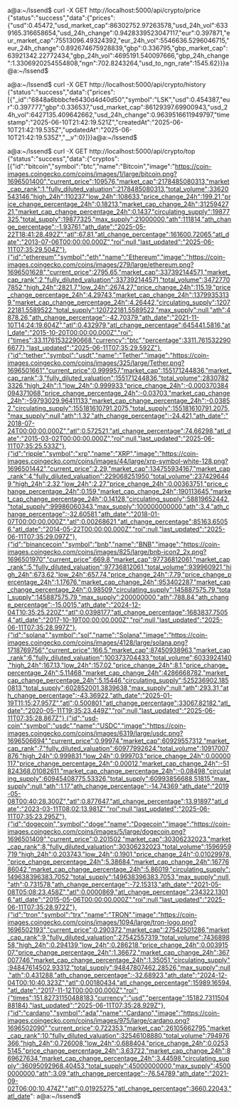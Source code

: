 a@a:~/lssend$ curl -X GET http://localhost:5000/api/crypto/price
{"status":"success","data":{"prices":{"usd":0.45472,"usd_market_cap":86302752.97263578,"usd_24h_vol":6339165.316658654,"usd_24h_change":0.9428339523047117,"eur":0.397871,"eur_market_cap":75513096.49324392,"eur_24h_vol":5546636.5296046715,"eur_24h_change":0.892674675928839,"gbp":0.336795,"gbp_market_cap":63921342.22772434,"gbp_24h_vol":4695191.540097666,"gbp_24h_change":1.3306920254554808,"ngn":702.8243264,"usd_to_ngn_rate":1545.62}}}a@a:~/lssend$ 






a@a:~/lssend$ curl -X GET http://localhost:5000/api/crypto/history
{"status":"success","data":{"prices":[{"_id":"6848a6bbbcfe6430d4d40d50","symbol":"LSK","usd":0.454387,"eur":0.397777,"gbp":0.336537,"usd_market_cap":86129397.69900943,"usd_24h_vol":6427135.409642662,"usd_24h_change":0.9639516611949797,"timestamp":"2025-06-10T21:42:19.521Z","createdAt":"2025-06-10T21:42:19.535Z","updatedAt":"2025-06-10T21:42:19.535Z","__v":0}]}}a@a:~/lssend$ 



















a@a:~/lssend$ curl -X GET http://localhost:5000/api/crypto/top
{"status":"success","data":{"cryptos":[{"id":"bitcoin","symbol":"btc","name":"Bitcoin","image":"https://coin-images.coingecko.com/coins/images/1/large/bitcoin.png?1696501400","current_price":109576,"market_cap":2178485080313,"market_cap_rank":1,"fully_diluted_valuation":2178485080313,"total_volume":33620543146,"high_24h":110237,"low_24h":108633,"price_change_24h":199.21,"price_change_percentage_24h":0.18213,"market_cap_change_24h":3125942721,"market_cap_change_percentage_24h":0.1437,"circulating_supply":19877325,"total_supply":19877325,"max_supply":21000000,"ath":111814,"ath_change_percentage":-1.93761,"ath_date":"2025-05-22T18:41:28.492Z","atl":67.81,"atl_change_percentage":161600.72065,"atl_date":"2013-07-06T00:00:00.000Z","roi":null,"last_updated":"2025-06-11T07:35:29.504Z"},{"id":"ethereum","symbol":"eth","name":"Ethereum","image":"https://coin-images.coingecko.com/coins/images/279/large/ethereum.png?1696501628","current_price":2795.65,"market_cap":337392144571,"market_cap_rank":2,"fully_diluted_valuation":337392144571,"total_volume":34727707852,"high_24h":2821.7,"low_24h":2674.27,"price_change_24h":115.19,"price_change_percentage_24h":4.29743,"market_cap_change_24h":13799353139,"market_cap_change_percentage_24h":4.26442,"circulating_supply":120722181.5589522,"total_supply":120722181.5589522,"max_supply":null,"ath":4878.26,"ath_change_percentage":-42.70379,"ath_date":"2021-11-10T14:24:19.604Z","atl":0.432979,"atl_change_percentage":645441.5816,"atl_date":"2015-10-20T00:00:00.000Z","roi":{"times":33.11761532290668,"currency":"btc","percentage":3311.7615322906677},"last_updated":"2025-06-11T07:35:29.592Z"},{"id":"tether","symbol":"usdt","name":"Tether","image":"https://coin-images.coingecko.com/coins/images/325/large/Tether.png?1696501661","current_price":0.999957,"market_cap":155171244836,"market_cap_rank":3,"fully_diluted_valuation":155171244836,"total_volume":28307823326,"high_24h":1,"low_24h":0.999933,"price_change_24h":-0.000370384094371068,"price_change_percentage_24h":-0.03703,"market_cap_change_24h":-59793029.96411133,"market_cap_change_percentage_24h":-0.03852,"circulating_supply":155181610791.2075,"total_supply":155181610791.2075,"max_supply":null,"ath":1.32,"ath_change_percentage":-24.421,"ath_date":"2018-07-24T00:00:00.000Z","atl":0.572521,"atl_change_percentage":74.66298,"atl_date":"2015-03-02T00:00:00.000Z","roi":null,"last_updated":"2025-06-11T07:35:25.533Z"},{"id":"ripple","symbol":"xrp","name":"XRP","image":"https://coin-images.coingecko.com/coins/images/44/large/xrp-symbol-white-128.png?1696501442","current_price":2.29,"market_cap":134755934167,"market_cap_rank":4,"fully_diluted_valuation":229068251950,"total_volume":2374296449,"high_24h":2.32,"low_24h":2.27,"price_change_24h":0.00363751,"price_change_percentage_24h":0.159,"market_cap_change_24h":190113645,"market_cap_change_percentage_24h":0.14128,"circulating_supply":58819652442,"total_supply":99986060343,"max_supply":100000000000,"ath":3.4,"ath_change_percentage":-32.60581,"ath_date":"2018-01-07T00:00:00.000Z","atl":0.00268621,"atl_change_percentage":85163.65056,"atl_date":"2014-05-22T00:00:00.000Z","roi":null,"last_updated":"2025-06-11T07:35:29.097Z"},{"id":"binancecoin","symbol":"bnb","name":"BNB","image":"https://coin-images.coingecko.com/coins/images/825/large/bnb-icon2_2x.png?1696501970","current_price":669.8,"market_cap":97736812061,"market_cap_rank":5,"fully_diluted_valuation":97736812061,"total_volume":939960921,"high_24h":673.62,"low_24h":657.74,"price_change_24h":7.79,"price_change_percentage_24h":1.17676,"market_cap_change_24h":953402287,"market_cap_change_percentage_24h":0.98509,"circulating_supply":145887575.79,"total_supply":145887575.79,"max_supply":200000000,"ath":788.84,"ath_change_percentage":-15.0015,"ath_date":"2024-12-04T10:35:25.220Z","atl":0.0398177,"atl_change_percentage":1683837.75054,"atl_date":"2017-10-19T00:00:00.000Z","roi":null,"last_updated":"2025-06-11T07:35:28.997Z"},{"id":"solana","symbol":"sol","name":"Solana","image":"https://coin-images.coingecko.com/coins/images/4128/large/solana.png?1718769756","current_price":166.5,"market_cap":87450938963,"market_cap_rank":6,"fully_diluted_valuation":100373704433,"total_volume":6033924140,"high_24h":167.13,"low_24h":157.02,"price_change_24h":8.1,"price_change_percentage_24h":5.11468,"market_cap_change_24h":4286668782,"market_cap_change_percentage_24h":5.15446,"circulating_supply":525236902.1850813,"total_supply":602852001.3839638,"max_supply":null,"ath":293.31,"ath_change_percentage":-43.36922,"ath_date":"2025-01-19T11:15:27.957Z","atl":0.500801,"atl_change_percentage":33067.82182,"atl_date":"2020-05-11T19:35:23.449Z","roi":null,"last_updated":"2025-06-11T07:35:28.867Z"},{"id":"usd-coin","symbol":"usdc","name":"USDC","image":"https://coin-images.coingecko.com/coins/images/6319/large/usdc.png?1696506694","current_price":0.99974,"market_cap":60929557312,"market_cap_rank":7,"fully_diluted_valuation":60977992624,"total_volume":10917007876,"high_24h":0.999831,"low_24h":0.999703,"price_change_24h":0.00000117,"price_change_percentage_24h":0.00012,"market_cap_change_24h":-51824368.01082611,"market_cap_change_percentage_24h":-0.08498,"circulating_supply":60945408775.53326,"total_supply":60993856688.51815,"max_supply":null,"ath":1.17,"ath_change_percentage":-14.74369,"ath_date":"2019-05-08T00:40:28.300Z","atl":0.877647,"atl_change_percentage":13.91897,"atl_date":"2023-03-11T08:02:13.981Z","roi":null,"last_updated":"2025-06-11T07:35:23.295Z"},{"id":"dogecoin","symbol":"doge","name":"Dogecoin","image":"https://coin-images.coingecko.com/coins/images/5/large/dogecoin.png?1696501409","current_price":0.201502,"market_cap":30306232023,"market_cap_rank":8,"fully_diluted_valuation":30306232023,"total_volume":1596959719,"high_24h":0.203743,"low_24h":0.1901,"price_change_24h":0.01029978,"price_change_percentage_24h":5.38684,"market_cap_change_24h":1677686042,"market_cap_change_percentage_24h":5.86019,"circulating_supply":149638396383.7052,"total_supply":149638396383.7053,"max_supply":null,"ath":0.731578,"ath_change_percentage":-72.15313,"ath_date":"2021-05-08T05:08:23.458Z","atl":0.0000869,"atl_change_percentage":234322.13016,"atl_date":"2015-05-06T00:00:00.000Z","roi":null,"last_updated":"2025-06-11T07:35:28.972Z"},{"id":"tron","symbol":"trx","name":"TRON","image":"https://coin-images.coingecko.com/coins/images/1094/large/tron-logo.png?1696502193","current_price":0.290372,"market_cap":27542501286,"market_cap_rank":9,"fully_diluted_valuation":27542557319,"total_volume":743689858,"high_24h":0.294139,"low_24h":0.286218,"price_change_24h":0.00391507,"price_change_percentage_24h":1.36672,"market_cap_change_24h":367007746,"market_cap_change_percentage_24h":1.35051,"circulating_supply":94847614502.93312,"total_supply":94847807462.28526,"max_supply":null,"ath":0.431288,"ath_change_percentage":-32.68923,"ath_date":"2024-12-04T00:10:40.323Z","atl":0.00180434,"atl_change_percentage":15989.16594,"atl_date":"2017-11-12T00:00:00.000Z","roi":{"times":151.82731150488183,"currency":"usd","percentage":15182.731150488184},"last_updated":"2025-06-11T07:35:28.929Z"},{"id":"cardano","symbol":"ada","name":"Cardano","image":"https://coin-images.coingecko.com/coins/images/975/large/cardano.png?1696502090","current_price":0.722353,"market_cap":26105662795,"market_cap_rank":10,"fully_diluted_valuation":32546108880,"total_volume":794976366,"high_24h":0.726008,"low_24h":0.688404,"price_change_24h":0.02535145,"price_change_percentage_24h":3.63722,"market_cap_change_24h":869627634,"market_cap_change_percentage_24h":3.44598,"circulating_supply":36095092968.40453,"total_supply":45000000000,"max_supply":45000000000,"ath":3.09,"ath_change_percentage":-76.54789,"ath_date":"2021-09-02T06:00:10.474Z","atl":0.01925275,"atl_change_percentage":3660.22043,"atl_date":
a@a:~/lssend$ 